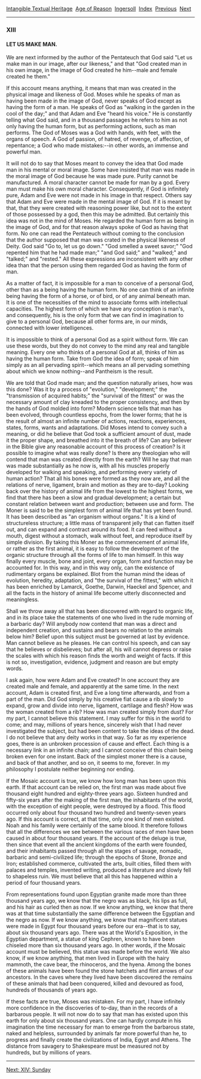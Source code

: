 [Intangible Textual Heritage](../../../index)  [Age of
Reason](../../index)  [Ingersoll](../index)  [Index](index) 
[Previous](i0109)  [Next](i0111) 

------------------------------------------------------------------------

### XIII

#### LET US MAKE MAN.

We are next informed by the author of the Pentateuch that God said "Let
us make man in our image, after our likeness," and that "God created man
in his own image, in the image of God created he him--male and female
created he them."

If this account means anything, it means that man was created in the
physical image and likeness of God. Moses while he speaks of man as
having been made in the image of God, never speaks of God except as
having the form of a man. He speaks of God as "walking in the garden in
the cool of the day;" and that Adam and Eve "heard his voice." He is
constantly telling what God said, and in a thousand passages he refers
to him as not only having the human form, but as performing actions,
such as man performs. The God of Moses was a God with hands, with feet,
with the organs of speech. A God of passion, of hatred, of revenge, of
affection, of repentance; a God who made mistakes:--in other words, an
immense and powerful man.

It will not do to say that Moses meant to convey the idea that God made
man in his mental or moral image. Some have insisted that man was made
in the moral image of God because he was made pure. Purity cannot be
manufactured. A moral character cannot be made for man by a god. Every
man must make his own moral character. Consequently, if God is
infinitely pure, Adam and Eve were not made in his image in that
respect. Others say that Adam and Eve were made in the mental image of
God. If it is meant by that, that they were created with reasoning power
like, but not to the extent of those possessed by a god, then this may
be admitted. But certainly this idea was not in the mind of Moses. He
regarded the human form as being in the image of God, and for that
reason always spoke of God as having that form. No one can read the
Pentateuch without coming to the conclusion that the author supposed
that man was crated in the physical likeness of Deity. God said "Go to,
let us go down." "God smelled a sweet savor;" "God repented him that he
had made man;" "and God said;" and "walked;" and "talked;" and "rested."
All these expressions are inconsistent with any other idea than that the
person using them regarded God as having the form of man.

As a matter of fact, it is impossible for a man to conceive of a
personal God, other than as a being having the human form. No one can
think of an infinite being having the form of a horse, or of bird, or of
any animal beneath man. It is one of the necessities of the mind to
associate forms with intellectual capacities. The highest form of which
we have any conception is man's, and consequently, his is the only form
that we can find in imagination to give to a personal God, because all
other forms are, in our minds, connected with lower intelligences.

It is impossible to think of a personal God as a spirit without form. We
can use these words, but they do not convey to the mind any real and
tangible meaning. Every one who thinks of a personal God at all, thinks
of him as having the human form. Take from God the idea of form; speak
of him simply as an all pervading spirit--which means an all pervading
something about which we know nothing--and Pantheism is the result.

We are told that God made man; and the question naturally arises, how
was this done? Was it by a process of "evolution," "development;" the
"transmission of acquired habits;" the "survival of the fittest" or was
the necessary amount of clay kneaded to the proper consistency, and then
by the hands of God molded into form? Modern science tells that man has
been evolved, through countless epochs, from the lower forms; that he is
the result of almost an infinite number of actions, reactions,
experiences, states, forms, wants and adaptations. Did Moses intend to
convey such a meaning, or did he believe that God took a sufficient
amount of dust, made it the proper shape, and breathed into it the
breath of life? Can any believer in the Bible give any reasonable
account of this process of creation? Is it possible to imagine what was
really done? Is there any theologian who will contend that man was
created directly from the earth? Will he say that man was made
substantially as he now is, with all his muscles properly developed for
walking and speaking, and performing every variety of human action? That
all his bones were formed as they now are, and all the relations of
nerve, ligament, brain and motion as they are to-day? Looking back over
the history of animal life from the lowest to the highest forms, we find
that there has been a slow and gradual development; a certain but
constant relation between want and production; between use and form. The
Moner is said to be the simplest form of animal life that has yet been
found. It has been described as "an organism without organs." It is a
kind of structureless structure; a little mass of transparent jelly that
can flatten itself out, and can expand and contract around its food. It
can feed without a mouth, digest without a stomach, walk without feet,
and reproduce itself by simple division. By taking this Moner as the
commencement of animal life, or rather as the first animal, it is easy
to follow the development of the organic structure through all the forms
of life to man himself. In this way finally every muscle, bone and
joint, every organ, form and function may be accounted for. In this way,
and in this way only, can the existence of rudimentary organs be
explained. Blot from the human mind the ideas of evolution, heredity,
adaptation, and "the survival of the fittest," with which it has been
enriched by Lamarck, Goethe, Darwin, Haeckel and Spencer, and all the
facts in the history of animal life become utterly disconnected and
meaningless.

Shall we throw away all that has been discovered with regard to organic
life, and in its place take the statements of one who lived in the rude
morning of a barbaric day? Will anybody now contend that man was a
direct and independent creation, and sustains and bears no relation to
the animals below him? Belief upon this subject must be governed at last
by evidence. Man cannot believe as he pleases. He can control his
speech, and can say that he believes or disbelieves; but after all, his
will cannot depress or raise the scales with which his reason finds the
worth and weight of facts. If this is not so, investigation, evidence,
judgment and reason are but empty words.

I ask again, how were Adam and Eve created? In one account they are
created male and female, and apparently at the same time. In the next
account, Adam is created first, and Eve a long time afterwards, and from
a part of the man. Did God simply by his creative fiat cause a rib
slowly to expand, grow and divide into nerve, ligament, cartilage and
flesh? How was the woman created from a rib? How was man created simply
from dust? For my part, I cannot believe this statement. I may suffer
for this in the world to come; and may, millions of years hence,
sincerely wish that I had never investigated the subject, but had been
content to take the ideas of the dead. I do not believe that any deity
works in that way. So far as my experience goes, there is an unbroken
procession of cause and effect. Each thing is a necessary link in an
infinite chain; and I cannot conceive of this chain being broken even
for one instant. Back of the simplest moner there is a cause, and back
of that another, and so on, it seems to me, forever. In my philosophy I
postulate neither beginning nor ending.

If the Mosaic account is true, we know how long man has been upon this
earth. If that account can be relied on, the first man was made about
five thousand eight hundred and eighty-three years ago. Sixteen hundred
and fifty-six years after the making of the first man, the inhabitants
of the world, with the exception of eight people, were destroyed by a
flood. This flood occurred only about four thousand two hundred and
twenty-seven years ago. If this account is correct, at that time, only
one kind of men existed. Noah and his family were certainly of the same
blood. It therefore follows that all the differences we see between the
various races of men have been caused in about four thousand years. If
the account of the deluge is true, then since that event all the ancient
kingdoms of the earth were founded, and their inhabitants passed through
all the stages of savage, nomadic, barbaric and semi-civilized life;
through the epochs of Stone, Bronze and Iron; established commerce,
cultivated the arts, built cities, filled them with palaces and temples,
invented writing, produced a literature and slowly fell to shapeless
ruin. We must believe that all this has happened within a period of four
thousand years.

From representations found upon Egyptian granite made more than three
thousand years ago, we know that the negro was as black, his lips as
full, and his hair as curled then as now. If we know anything, we know
that there was at that time substantially the same difference between
the Egyptian and the negro as now. If we know anything, we know that
magnificent statues were made in Egypt four thousand years before our
era--that is to say, about six thousand years ago. There was at the
World's Exposition, in the Egyptian department, a statue of king
Cephren, known to have been chiseled more than six thousand years ago.
In other words, if the Mosaic account must be believed, this statue was
made before the world. We also know, if we know anything, that men lived
in Europe with the hairy mammoth, the cave bear, the rhinoceros, and the
hyena. Among the bones of these animals have been found the stone
hatchets and flint arrows of our ancestors. In the caves where they
lived have been discovered the remains of these animals that had been
conquered, killed and devoured as food, hundreds of thousands of years
ago.

If these facts are true, Moses was mistaken. For my part, I have
infinitely more confidence in the discoveries of to-day, than in the
records of a barbarous people. It will not now do to say that man has
existed upon this earth for only about six thousand years. One can
hardly compute in his imagination the time necessary for man to emerge
from the barbarous state, naked and helpless, surrounded by animals far
more powerful than he, to progress and finally create the civilizations
of India, Egypt and Athens. The distance from savagery to Shakespeare
must be measured not by hundreds, but by millions of years.

------------------------------------------------------------------------

[Next: XIV: Sunday](i0111)
